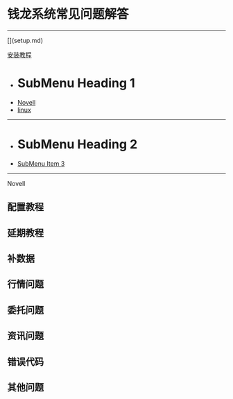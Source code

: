 # 钱龙系统常见问题解答
<hr>
[](setup.md)


[安装教程]()

  * # SubMenu Heading 1
  * [Novell](novell.md)
  * [linux ](linux.md)
  - - - -
  * # SubMenu Heading 2
  * [SubMenu Item 3](subitem3.md)
  - - - -


Novell 

## 配置教程
## 延期教程
## 补数据
## 行情问题
## 委托问题
## 资讯问题
## 错误代码
## 其他问题
